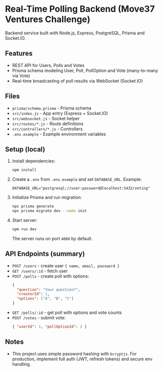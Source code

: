 # Real-Time Polling Backend (Move37 Ventures Challenge)

Backend service built with Node.js, Express, PostgreSQL, Prisma and Socket.IO.

## Features
- REST API for Users, Polls and Votes
- Prisma schema modeling User, Poll, PollOption and Vote (many-to-many via Vote)
- Real-time broadcasting of poll results via WebSocket (Socket.IO)

## Files
- `prisma/schema.prisma` - Prisma schema
- `src/index.js` - App entry (Express + Socket.IO)
- `src/websocket.js` - Socket helper
- `src/routes/*.js` - Route definitions
- `src/controllers/*.js` - Controllers
- `.env.example` - Example environment variables

## Setup (local)
1. Install dependencies:
   ```bash
   npm install
   ```
2. Create a `.env` from `.env.example` and set `DATABASE_URL`.
   Example:
   ```
   DATABASE_URL="postgresql://user:password@localhost:5432/voting"
   ```
3. Initialize Prisma and run migration:
   ```bash
   npx prisma generate
   npx prisma migrate dev --name init
   ```
4. Start server:
   ```bash
   npm run dev
   ```
   The server runs on port `4000` by default.

## API Endpoints (summary)
- `POST /users` - create user `{ name, email, password }`
- `GET /users/:id` - fetch user
- `POST /polls` - create poll with options:
  ```json
  {
    "question": "Your question?",
    "creatorId": 1,
    "options": ["A", "B", "C"]
  }
  ```
- `GET /polls/:id` - get poll with options and vote counts
- `POST /votes` - submit vote:
  ```json
  { "userId": 1, "pollOptionId": 2 }
  ```

## Notes
- This project uses simple password hashing with `bcryptjs`. For production, implement full auth (JWT, refresh tokens) and secure env handling.

